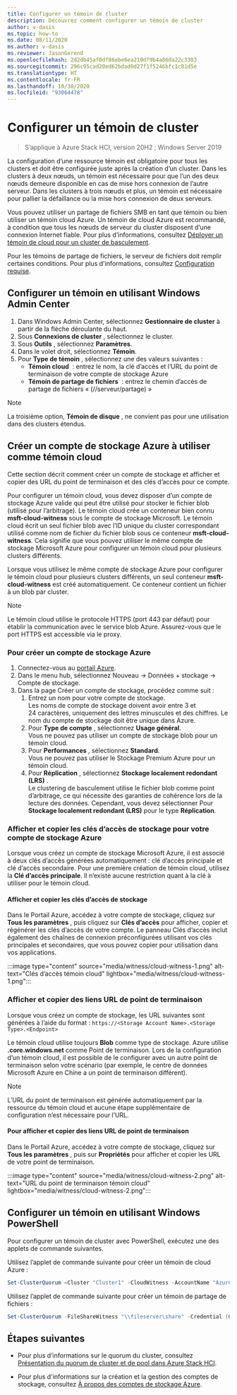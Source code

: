 ```yaml
---
title: Configurer un témoin de cluster
description: Découvrez comment configurer un témoin de cluster
author: v-dasis
ms.topic: how-to
ms.date: 08/11/2020
ms.author: v-dasis
ms.reviewer: JasonGerend
ms.openlocfilehash: 2d2db45af0df86ebe6ea210df9b4a86da22c3303
ms.sourcegitcommit: 296c95cad20ed62bdad0d27f1f5246bfc1c81d5e
ms.translationtype: HT
ms.contentlocale: fr-FR
ms.lasthandoff: 10/30/2020
ms.locfileid: "93064478"
---
```

# <a name="set-up-a-cluster-witness"></a>Configurer un témoin de cluster

> S’applique à Azure Stack HCI, version 20H2 ; Windows Server 2019

La configuration d’une ressource témoin est obligatoire pour tous les clusters et doit être configurée juste après la création d’un cluster. Dans les clusters à deux nœuds, un témoin est nécessaire pour que l’un des deux nœuds demeure disponible en cas de mise hors connexion de l’autre serveur. Dans les clusters à trois nœuds et plus, un témoin est nécessaire pour pallier la défaillance ou la mise hors connexion de deux serveurs.  

Vous pouvez utiliser un partage de fichiers SMB en tant que témoin ou bien utiliser un témoin cloud Azure. Un témoin de cloud Azure est recommandé, à condition que tous les nœuds de serveur du cluster disposent d’une connexion Internet fiable. Pour plus d’informations, consultez [Déployer un témoin de cloud pour un cluster de basculement](/windows-server/failover-clustering/deploy-cloud-witness).

Pour les témoins de partage de fichiers, le serveur de fichiers doit remplir certaines conditions. Pour plus d'informations, consultez [Configuration requise](../concepts/system-requirements.md).

## <a name="set-up-a-witness-using-windows-admin-center"></a>Configurer un témoin en utilisant Windows Admin Center

1. Dans Windows Admin Center, sélectionnez **Gestionnaire de cluster** à partir de la flèche déroulante du haut.
1. Sous **Connexions de cluster** , sélectionnez le cluster.
1. Sous **Outils** , sélectionnez **Paramètres**.
1. Dans le volet droit, sélectionnez **Témoin**.
1. Pour **Type de témoin** , sélectionnez une des valeurs suivantes :
      - **Témoin cloud**  : entrez le nom, la clé d’accès et l’URL du point de terminaison de votre compte de stockage Azure
      - **Témoin de partage de fichiers**  : entrez le chemin d’accès de partage de fichiers « (//serveur/partage) »

> [!NOTE]
> La troisième option, **Témoin de disque** , ne convient pas pour une utilisation dans des clusters étendus.

## <a name="create-an-azure-storage-account-to-use-as-a-cloud-witness"></a>Créer un compte de stockage Azure à utiliser comme témoin cloud

Cette section décrit comment créer un compte de stockage et afficher et copier des URL du point de terminaison et des clés d’accès pour ce compte.

Pour configurer un témoin cloud, vous devez disposer d’un compte de stockage Azure valide qui peut être utilisé pour stocker le fichier blob (utilisé pour l’arbitrage). Le témoin cloud crée un conteneur bien connu **msft-cloud-witness** sous le compte de stockage Microsoft. Le témoin cloud écrit un seul fichier blob avec l’ID unique du cluster correspondant utilisé comme nom de fichier du fichier blob sous ce conteneur **msft-cloud-witness**. Cela signifie que vous pouvez utiliser le même compte de stockage Microsoft Azure pour configurer un témoin cloud pour plusieurs clusters différents.

Lorsque vous utilisez le même compte de stockage Azure pour configurer le témoin cloud pour plusieurs clusters différents, un seul conteneur **msft-cloud-witness** est créé automatiquement. Ce conteneur contient un fichier à un blob par cluster.

> [!NOTE]  
> Le témoin cloud utilise le protocole HTTPS (port 443 par défaut) pour établir la communication avec le service blob Azure. Assurez-vous que le port HTTPS est accessible via le proxy.

### <a name="to-create-an-azure-storage-account"></a>Pour créer un compte de stockage Azure

1. Connectez-vous au [portail Azure](https://portal.azure.com).
1. Dans le menu hub, sélectionnez Nouveau -> Données + stockage -> Compte de stockage.
1. Dans la page Créer un compte de stockage, procédez comme suit :
    1. Entrez un nom pour votre compte de stockage.
    <br>Les noms de compte de stockage doivent avoir entre 3 et 24 caractères, uniquement des lettres minuscules et des chiffres. Le nom du compte de stockage doit être unique dans Azure.
    1. Pour **Type de compte** , sélectionnez **Usage général**.
    <br>Vous ne pouvez pas utiliser un compte de stockage blob pour un témoin cloud.
    1. Pour **Performances** , sélectionnez **Standard**.
    <br>Vous ne pouvez pas utiliser le Stockage Premium Azure pour un témoin cloud.
    1. Pour **Réplication** , sélectionnez **Stockage localement redondant (LRS)** .
    <br>Le clustering de basculement utilise le fichier blob comme point d’arbitrage, ce qui nécessite des garanties de cohérence lors de la lecture des données. Cependant, vous devez sélectionner Pour **Stockage localement redondant (LRS)** pour le type **Réplication**.

### <a name="view-and-copy-storage-access-keys-for-your-azure-storage-account"></a>Afficher et copier les clés d’accès de stockage pour votre compte de stockage Azure

Lorsque vous créez un compte de stockage Microsoft Azure, il est associé à deux clés d’accès générées automatiquement : clé d’accès principale et clé d’accès secondaire. Pour une première création de témoin cloud, utilisez la **Clé d’accès principale**. Il n’existe aucune restriction quant à la clé à utiliser pour le témoin cloud.  

#### <a name="to-view-and-copy-storage-access-keys"></a>Afficher et copier les clés d’accès de stockage

Dans le Portail Azure, accédez à votre compte de stockage, cliquez sur **Tous les paramètres** , puis cliquez sur **Clés d’accès** pour afficher, copier et régénérer les clés d’accès de votre compte. Le panneau Clés d’accès inclut également des chaînes de connexion préconfigurées utilisant vos clés principales et secondaires, que vous pouvez copier pour utilisation dans vos applications.

:::image type="content" source="media/witness/cloud-witness-1.png" alt-text="Clés d’accès témoin cloud" lightbox="media/witness/cloud-witness-1.png":::

### <a name="view-and-copy-endpoint-url-links"></a>Afficher et copier des liens URL de point de terminaison

Lorsque vous créez un compte de stockage, les URL suivantes sont générées à l’aide du format : `https://<Storage Account Name>.<Storage Type>.<Endpoint>`  

Le témoin cloud utilise toujours **Blob** comme type de stockage. Azure utilise **.core.windows.net** comme Point de terminaison. Lors de la configuration d’un témoin cloud, il est possible de le configurer avec un autre point de terminaison selon votre scénario (par exemple, le centre de données Microsoft Azure en Chine a un point de terminaison différent).  

> [!NOTE]  
> L’URL du point de terminaison est générée automatiquement par la ressource du témoin cloud et aucune étape supplémentaire de configuration n’est nécessaire pour l’URL.  

#### <a name="to-view-and-copy-endpoint-url-links"></a>Pour afficher et copier des liens URL de point de terminaison

Dans le Portail Azure, accédez à votre compte de stockage, cliquez sur **Tous les paramètres** , puis sur **Propriétés** pour afficher et copier les URL de votre point de terminaison.  

:::image type="content" source="media/witness/cloud-witness-2.png" alt-text="URL du point de terminaison témoin cloud" lightbox="media/witness/cloud-witness-2.png":::  

## <a name="set-up-a-witness-using-windows-powershell"></a>Configurer un témoin en utilisant Windows PowerShell

Pour configurer un témoin de cluster avec PowerShell, exécutez une des applets de commande suivantes.

Utilisez l’applet de commande suivante pour créer un témoin de cloud Azure :

```powershell
Set-ClusterQuorum –Cluster "Cluster1" -CloudWitness -AccountName "AzureStorageAccountName" -AccessKey "AzureStorageAccountAccessKey"
```

Utilisez l’applet de commande suivante pour créer un témoin de partage de fichiers :

```powershell
Set-ClusterQuorum -FileShareWitness "\\fileserver\share" -Credential (Get-Credential)
```

## <a name="next-steps"></a>Étapes suivantes

- Pour plus d’informations sur le quorum du cluster, consultez [Présentation du quorum de cluster et de pool dans Azure Stack HCI](../concepts/quorum.md).

- Pour plus d'informations sur la création et la gestion des comptes de stockage, consultez [À propos des comptes de stockage Azure](/azure/storage/common/storage-account-create).